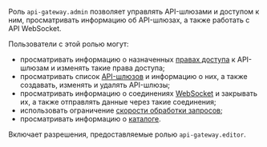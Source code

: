 Роль `api-gateway.admin` позволяет управлять API-шлюзами и доступом к ним, просматривать информацию об API-шлюзах, а также работать с API WebSocket.

Пользователи с этой ролью могут:
* просматривать информацию о назначенных [правах доступа](../../iam/concepts/access-control/index.md) к API-шлюзам и изменять такие права доступа;
* просматривать список [API-шлюзов](../../api-gateway/concepts/index.md) и информацию о них, а также создавать, изменять и удалять API-шлюзы;
* просматривать информацию о соединениях [WebSocket](../../api-gateway/concepts/index.md#websocket) и закрывать их, а также отправлять данные через такие соединения;
* использовать ограничение [скорости обработки запросов](../../api-gateway/concepts/extensions/rate-limit.md);
* просматривать информацию о [каталоге](../../resource-manager/concepts/resources-hierarchy.md#folder).

Включает разрешения, предоставляемые ролью `api-gateway.editor`.